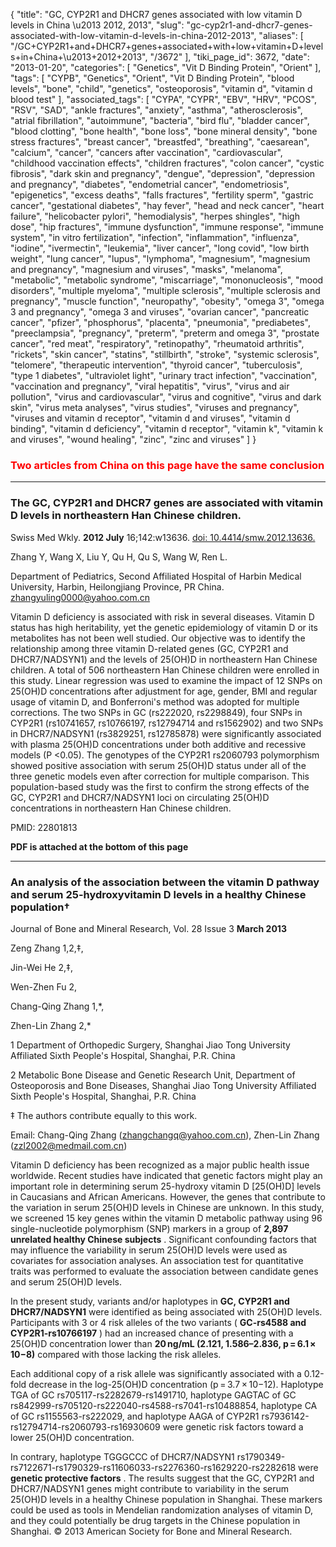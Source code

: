 {
    "title": "GC, CYP2R1 and DHCR7 genes associated with low vitamin D levels in China \u2013 2012, 2013",
    "slug": "gc-cyp2r1-and-dhcr7-genes-associated-with-low-vitamin-d-levels-in-china-2012-2013",
    "aliases": [
        "/GC+CYP2R1+and+DHCR7+genes+associated+with+low+vitamin+D+levels+in+China+\u2013+2012+2013",
        "/3672"
    ],
    "tiki_page_id": 3672,
    "date": "2013-01-20",
    "categories": [
        "Genetics",
        "Vit D Binding Protein",
        "Orient"
    ],
    "tags": [
        "CYPB",
        "Genetics",
        "Orient",
        "Vit D Binding Protein",
        "blood levels",
        "bone",
        "child",
        "genetics",
        "osteoporosis",
        "vitamin d",
        "vitamin d blood test"
    ],
    "associated_tags": [
        "CYPA",
        "CYPR",
        "EBV",
        "HRV",
        "PCOS",
        "RSV",
        "SAD",
        "ankle fractures",
        "anxiety",
        "asthma",
        "atherosclerosis",
        "atrial fibrillation",
        "autoimmune",
        "bacteria",
        "bird flu",
        "bladder cancer",
        "blood clotting",
        "bone health",
        "bone loss",
        "bone mineral density",
        "bone stress fractures",
        "breast cancer",
        "breastfed",
        "breathing",
        "caesarean",
        "calcium",
        "cancer",
        "cancers after vaccination",
        "cardiovascular",
        "childhood vaccination effects",
        "children fractures",
        "colon cancer",
        "cystic fibrosis",
        "dark skin and pregnancy",
        "dengue",
        "depression",
        "depression and pregnancy",
        "diabetes",
        "endometrial cancer",
        "endometriosis",
        "epigenetics",
        "excess deaths",
        "falls fractures",
        "fertility sperm",
        "gastric cancer",
        "gestational diabetes",
        "hay fever",
        "head and neck cancer",
        "heart failure",
        "helicobacter pylori",
        "hemodialysis",
        "herpes shingles",
        "high dose",
        "hip fractures",
        "immune dysfunction",
        "immune response",
        "immune system",
        "in vitro fertilization",
        "infection",
        "inflammation",
        "influenza",
        "iodine",
        "ivermectin",
        "leukemia",
        "liver cancer",
        "long covid",
        "low birth weight",
        "lung cancer",
        "lupus",
        "lymphoma",
        "magnesium",
        "magnesium and pregnancy",
        "magnesium and viruses",
        "masks",
        "melanoma",
        "metabolic",
        "metabolic syndrome",
        "miscarriage",
        "mononucleosis",
        "mood disorders",
        "multiple myeloma",
        "multiple sclerosis",
        "multiple sclerosis and pregnancy",
        "muscle function",
        "neuropathy",
        "obesity",
        "omega 3",
        "omega 3 and pregnancy",
        "omega 3 and viruses",
        "ovarian cancer",
        "pancreatic cancer",
        "pfizer",
        "phosphorus",
        "placenta",
        "pneumonia",
        "prediabetes",
        "preeclampsia",
        "pregnancy",
        "preterm",
        "preterm and omega 3",
        "prostate cancer",
        "red meat",
        "respiratory",
        "retinopathy",
        "rheumatoid arthritis",
        "rickets",
        "skin cancer",
        "statins",
        "stillbirth",
        "stroke",
        "systemic sclerosis",
        "telomere",
        "therapeutic intervention",
        "thyroid cancer",
        "tuberculosis",
        "type 1 diabetes",
        "ultraviolet light",
        "urinary tract infection",
        "vaccination",
        "vaccination and pregnancy",
        "viral hepatitis",
        "virus",
        "virus and air pollution",
        "virus and cardiovascular",
        "virus and cognitive",
        "virus and dark skin",
        "virus meta analyses",
        "virus studies",
        "viruses and pregnancy",
        "viruses and vitamin d receptor",
        "vitamin d and viruses",
        "vitamin d binding",
        "vitamin d deficiency",
        "vitamin d receptor",
        "vitamin k",
        "vitamin k and viruses",
        "wound healing",
        "zinc",
        "zinc and viruses"
    ]
}


### <span style="color:#F00;">Two articles from China on this page have the same conclusion</span>

---

### The GC, CYP2R1 and DHCR7 genes are associated with vitamin D levels in northeastern Han Chinese children.

Swiss Med Wkly.  **2012 July**  16;142:w13636. [doi: 10.4414/smw.2012.13636.](https://doi.org/10.4414/smw.2012.13636.)

Zhang Y, Wang X, Liu Y, Qu H, Qu S, Wang W, Ren L.

Department of Pediatrics, Second Affiliated Hospital of Harbin Medical University, Harbin, Heilongjiang Province, PR China. zhangyuling0000@yahoo.com.cn

Vitamin D deficiency is associated with risk in several diseases. Vitamin D status has high heritability, yet the genetic epidemiology of vitamin D or its metabolites has not been well studied. Our objective was to identify the relationship among three vitamin D-related genes (GC, CYP2R1 and DHCR7/NADSYN1) and the levels of 25(OH)D in northeastern Han Chinese children. A total of 506 northeastern Han Chinese children were enrolled in this study. Linear regression was used to examine the impact of 12 SNPs on 25(OH)D concentrations after adjustment for age, gender, BMI and regular usage of vitamin D, and Bonferroni's method was adopted for multiple corrections. The two SNPs in GC (rs222020, rs2298849), four SNPs in CYP2R1 (rs10741657, rs10766197, rs12794714 and rs1562902) and two SNPs in DHCR7/NADSYN1 (rs3829251, rs12785878) were significantly associated with plasma 25(OH)D concentrations under both additive and recessive models (P <0.05). The genotypes of the CYP2R1 rs2060793 polymorphism showed positive association with serum 25(OH)D status under all of the three genetic models even after correction for multiple comparison. This population-based study was the first to confirm the strong effects of the GC, CYP2R1 and DHCR7/NADSYN1 loci on circulating 25(OH)D concentrations in northeastern Han Chinese children.

PMID:     22801813

 **PDF is attached at the bottom of this page** 

---

### An analysis of the association between the vitamin D pathway and serum 25-hydroxyvitamin D levels in a healthy Chinese population†

Journal of Bone and Mineral Research, Vol. 28 Issue 3     **March 2013** 

Zeng Zhang 1,2,‡,

Jin-Wei He 2,‡,

Wen-Zhen Fu 2,

Chang-Qing Zhang 1,*,

Zhen-Lin Zhang 2,*

1     Department of Orthopedic Surgery, Shanghai Jiao Tong University Affiliated Sixth People's Hospital, Shanghai, P.R. China

2     Metabolic Bone Disease and Genetic Research Unit, Department of Osteoporosis and Bone Diseases, Shanghai Jiao Tong University Affiliated Sixth People's Hospital, Shanghai, P.R. China

‡     The authors contribute equally to this work.

Email: Chang-Qing Zhang (zhangchangq@yahoo.com.cn), Zhen-Lin Zhang (zzl2002@medmail.com.cn)

Vitamin D deficiency has been recognized as a major public health issue worldwide. Recent studies have indicated that genetic factors might play an important role in determining serum 25-hydroxy vitamin D <span>[25(OH)D]</span> levels in Caucasians and African Americans. However, the genes that contribute to the variation in serum 25(OH)D levels in Chinese are unknown. In this study, we screened 15 key genes within the vitamin D metabolic pathway using 96 single-nucleotide polymorphism (SNP) markers in a group of  **2,897 unrelated healthy Chinese subjects** . Significant confounding factors that may influence the variability in serum 25(OH)D levels were used as covariates for association analyses. An association test for quantitative traits was performed to evaluate the association between candidate genes and serum 25(OH)D levels. 

In the present study, variants and/or haplotypes in  **GC, CYP2R1 and DHCR7/NADSYN1**  were identified as being associated with 25(OH)D levels. Participants with 3 or 4 risk alleles of the two variants ( **GC-rs4588 and CYP2R1-rs10766197** ) had an increased chance of presenting with a 25(OH)D concentration lower than  **20 ng/mL (2.121, 1.586–2.836, p = 6.1 × 10−8)**  compared with those lacking the risk alleles. 

Each additional copy of a risk allele was significantly associated with a 0.12-fold decrease in the log-25(OH)D concentration (p = 3.7 × 10−12). Haplotype TGA of GC rs705117-rs2282679-rs1491710, haplotype GAGTAC of GC rs842999-rs705120-rs222040-rs4588-rs7041-rs10488854, haplotype CA of GC rs1155563-rs222029, and haplotype AAGA of CYP2R1 rs7936142-rs12794714-rs2060793-rs16930609 were genetic risk factors toward a lower 25(OH)D concentration. 

In contrary, haplotype TGGGCCC of DHCR7/NADSYN1 rs1790349-rs7122671-rs1790329-rs11606033-rs2276360-rs1629220-rs2282618 were  **genetic protective factors** . The results suggest that the GC, CYP2R1 and DHCR7/NADSYN1 genes might contribute to variability in the serum 25(OH)D levels in a healthy Chinese population in Shanghai. These markers could be used as tools in Mendelian randomization analyses of vitamin D, and they could potentially be drug targets in the Chinese population in Shanghai. © 2013 American Society for Bone and Mineral Research.
